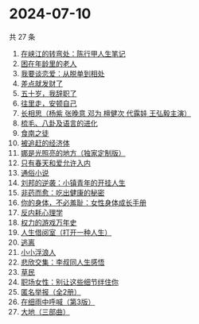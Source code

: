 # 2024-07-10

共 27 条

<!-- BEGIN WEREAD -->
<!-- 最后更新时间 2024-07-10 08:02:19 +0800 -->
1. [在峡江的转弯处：陈行甲人生笔记](https://weread.qq.com/web/bookDetail/bca326a0813ab8f5ag016fc1)
1. [困在年龄里的老人](https://weread.qq.com/web/bookDetail/62432a30813ab8eebg017208)
1. [我要谈恋爱：从脱单到相处](https://weread.qq.com/web/bookDetail/50232360813ab8eebg011ad0)
1. [差点就发财了](https://weread.qq.com/web/bookDetail/58232070813ab8ecfg013b93)
1. [五十岁，我辞职了](https://weread.qq.com/web/bookDetail/0a732880813ab7401g013bec)
1. [往里走，安顿自己](https://weread.qq.com/web/bookDetail/80032d40813ab71b8g012ac6)
1. [长相思（杨紫 张晚意 邓为 檀健次 代露娃 王弘毅主演）](https://weread.qq.com/web/bookDetail/7aa32e4071665a377aa4c59)
1. [梳毛、八卦及语言的进化](https://weread.qq.com/web/bookDetail/a2232a10813ab8ef1g01852e)
1. [食南之徒](https://weread.qq.com/web/bookDetail/91f329c0813ab8ee0g011c9d)
1. [被追赶的经济体](https://weread.qq.com/web/bookDetail/7ac32f60813ab87d3g015c97)
1. [娜是光照亮的地方（独家定制版）](https://weread.qq.com/web/bookDetail/4623278071d2306e462e908)
1. [只有春天和爱允许入内](https://weread.qq.com/web/bookDetail/8fa32640813ab8ee6g017cbd)
1. [通俗小说](https://weread.qq.com/web/bookDetail/57d32840813ab774ag013fe4)
1. [刘邦的逆袭：小镇青年的开挂人生](https://weread.qq.com/web/bookDetail/427327c0813ab8ee1g014781)
1. [非药而愈：吃出健康的秘密](https://weread.qq.com/web/bookDetail/9a432440813ab82d2g0184aa)
1. [你的身体，不必羞耻：女性身体成长手册](https://weread.qq.com/web/bookDetail/32c32710813ab8c4ag0167a5)
1. [反内耗心理学](https://weread.qq.com/web/bookDetail/ced32730813ab8b3cg017549)
1. [权力的游戏万年史](https://weread.qq.com/web/bookDetail/cf332ff0813ab8ebeg014df1)
1. [人生借阅室（打开一种人生）](https://weread.qq.com/web/bookDetail/1a232a10813ab7ca1g017111)
1. [逃离](https://weread.qq.com/web/bookDetail/3cf3255071d2e86f3cf3371)
1. [小小浮浪人](https://weread.qq.com/web/bookDetail/ebd325b0813ab8e3fg015c07)
1. [悲欣交集：李叔同人生感悟](https://weread.qq.com/web/bookDetail/51f322c0813ab8e8ag013db9)
1. [草民](https://weread.qq.com/web/bookDetail/370329a0813ab8ecag017dd1)
1. [职场女性：别让这些细节绊住你](https://weread.qq.com/web/bookDetail/9d832b2072a730499d822df)
1. [匿名举报（全2册）](https://weread.qq.com/web/bookDetail/e1232090813ab8eb9g019f2c)
1. [在细雨中呼喊（第3版）](https://weread.qq.com/web/bookDetail/801324d05cbba380129b0a1)
1. [大地（三部曲）](https://weread.qq.com/web/bookDetail/d3f327a0719522f7d3f7635)
<!-- END WEREAD -->